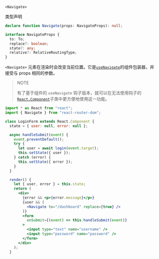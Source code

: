 `<Navigate>`

类型声明

```ts
declare function Navigate(props: NavigateProps): null;

interface NavigateProps {
  to: To;
  replace?: boolean;
  state?: any;
  relative?: RelativeRoutingType;
}
```

`<Navigate>` 元素在渲染时会改变当前位置。它是[`useNavigate`](https://reactrouter.com/en/main/hooks/use-navigate)的组件包装器，并接受与 props 相同的参数。

> NOTE
>
> 有了基于组件的 `useNavigate` 钩子版本，就可以在无法使用钩子的[`React.Component`](https://reactjs.org/docs/react-component.html)子类中更方便地使用这一功能。

```jsx
import * as React from "react";
import { Navigate } from "react-router-dom";

class LoginForm extends React.Component {
  state = { user: null, error: null };

  async handleSubmit(event) {
    event.preventDefault();
    try {
      let user = await login(event.target);
      this.setState({ user });
    } catch (error) {
      this.setState({ error });
    }
  }

  render() {
    let { user, error } = this.state;
    return (
      <div>
        {error && <p>{error.message}</p>}
        {user && (
          <Navigate to="/dashboard" replace={true} />
        )}
        <form
          onSubmit={(event) => this.handleSubmit(event)}
        >
          <input type="text" name="username" />
          <input type="password" name="password" />
        </form>
      </div>
    );
  }

```